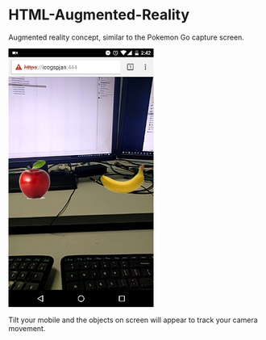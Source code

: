 # HTML-Augmented-Reality
Augmented reality concept, similar to the Pokemon Go capture screen.

![Screenshot](https://github.com/catmanjan/HTML-Augmented-Reality/raw/master/screenshot.jpg)

Tilt your mobile and the objects on screen will appear to track your camera movement.
